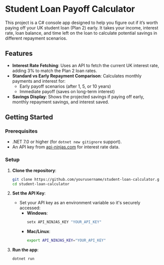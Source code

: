 # Student Loan Payoff Calculator

This project is a C# console app designed to help you figure out if it’s worth paying off your UK student loan (Plan 2) early. It takes your income, interest rate, loan balance, and time left on the loan to calculate potential savings in different repayment scenarios. 

## Features

- **Interest Rate Fetching**: Uses an API to fetch the current UK interest rate, adding 3% to match the Plan 2 loan rates.
- **Standard vs Early Repayment Comparison**: Calculates monthly payments and interest for:
  - Early payoff scenarios (after 1, 5, or 10 years)
  - Immediate payoff (saves on long-term interest)
- **Savings Display**: Shows the projected savings if paying off early, monthly repayment savings, and interest saved.

## Getting Started

### Prerequisites
- .NET 7.0 or higher (for `dotnet new gitignore` support).
- An API key from [api-ninjas.com](https://api-ninjas.com/) for interest rate data.

### Setup

1. **Clone the repository**:
   ```bash
   git clone https://github.com/yourusername/student-loan-calculator.git
   cd student-loan-calculator
2. **Set the API Key**:
   - Set your API key as an environment variable so it's securely accessed:
     - **Windows**:
       ```bash
       setx API_NINJAS_KEY "YOUR_API_KEY"
       ```
     - **Mac/Linux**:
       ```bash
       export API_NINJAS_KEY="YOUR_API_KEY"
       ```

3. **Run the app**:
   ```bash
   dotnet run
